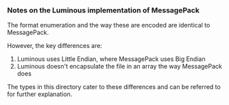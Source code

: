 ### Notes on the Luminous implementation of MessagePack

The format enumeration and the way these are encoded are identical to MessagePack.

However, the key differences are:

1. Luminous uses Little Endian, where MessagePack uses Big Endian
2. Luminous doesn't encapsulate the file in an array the way MessagePack does

The types in this directory cater to these differences and can be referred to for further explanation.